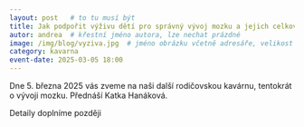 ```yaml
---
layout: post   # to tu musí být
title: Jak podpořit výživu dětí pro správný vývoj mozku a jejich celkového zdraví  # nadpis, max cca 30 znaků (vyzkoušet)
autor: andrea  # křestní jméno autora, lze nechat prázdné
image: /img/blog/vyziva.jpg  # jméno obrázku včetně adresáře, velikost 900x600
category: kavarna
event-date: 2025-03-05 18:00
---
```


Dne 5. března 2025 vás zveme na naši další rodičovskou kavárnu, tentokrát o vývoji mozku. Přednáší Katka Hanáková.

<!--vice-->

Detaily doplníme později

<!--quote-->
